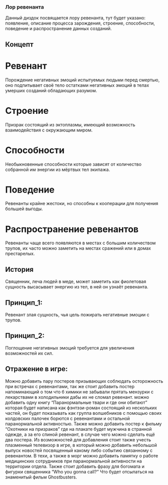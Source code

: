 ### Лор ревенанта

Данный диздок посвящается лору ревенанта, тут будет указано: появление, описание процесса зарождения, строение, способности, поведение и распространение данных созданий.

## Концепт
# Ревенант 
Порождение негативных эмоций испытуемых людьми перед смертью, оно подпитывает своё тело остатками негативных эмоций в телах умерших созданий обладающих разумом.
# Строение
Призрак состоящий из эктоплазмы, имеющий возможность взаимодействия с окружающим миром.
# Способности 
Необыкновенные способности которые зависят от количество собранной им энергии из мёртвых тел экипажа.
# Поведение 
Ревенанты крайне жестоки, но способны к кооперации для получения большей выгоды.
# Распространение ревенантов 
Ревенанты чаще всего появляются в местах с большим количеством трупов, их часто можно заметить на местах сражений или в домах престарелых.

## История
Священник, леча людей в меде, может заметить как фиолетовая сущность высасывает энергию из тел, в ней он узнаёт ревенанта.

## Принцип_1: 
Ревенант злая сущность, чья цель пожирать негативные эмоции с трупов. 

## Принцип_2:
Поглощение негативных эмоций требуется для увеличения возможностей их сил.

## Отражение в игре:
Можно добавить пару постеров призывающих соблюдать осторожность при встречах с ревенантами, так же стоит добавить постер напоминающий о том что б химики не забывали прятать мензурки с лекарствами в холодильники дабы их не сломал ревенант. можно добавить одну книгу “Паранормальные твари и где они обитают” которая будет написана как фэнтэзи-роман состоящий из нескольких частей, он будет показывать как группа волшебников с помощью своих колдовских палочек борются с ревенантами и остальной паранормальной активностью.
Также можно добавить постер к фильму “Охотники на призраков” где на плакате будет мужчина в странной одежде, а за его спиной ревенант, в случае чего можно сделать ещё два постера.
Из возможностей для добавления стоит также учесть плазменный телевизор в игре, в который можно добавить небольшой выпуск новостей посвященный какому либо событию связанному с ревенантом.
В техи, а также в морг можно добавить памятку о работе медицинских сотрудников при паранормальной активности на территории отдела. 
Также стоит добавить фразу для богомата и фигурки священника “Who you gonna call?” Что будет отсылаться на знаменитый фильм Ghostbusters.
